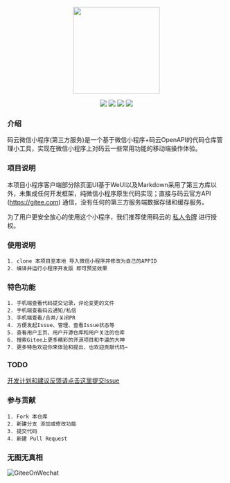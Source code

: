 <p align="center">
<img width="200" src="https://images.gitee.com/uploads/images/2020/0420/141521_efc8952d_145025.png"/>
</p>
<p align="center">
<a href="https://gitee.com/hamm/GiteeOnWechat/stargazers" target="_blank"><img src="https://svg.hamm.cn/gitee.svg?type=star&user=hamm&project=GiteeOnWechat"/></a>
<a href="https://gitee.com/hamm/GiteeOnWechat/members" target="_blank"><img src="https://svg.hamm.cn/gitee.svg?type=fork&user=hamm&project=GiteeOnWechat"/></a>
<a href="https://developers.weixin.qq.com/miniprogram/dev/framework/" target="_blank"><img src="https://svg.hamm.cn/badge.svg?key=Platform&value=微信小程序"/></a>
<a href="https://gitee.com/api/v5/swagger" target="_blank"><img src="https://svg.hamm.cn/badge.svg?key=API&value=GiteeOpenApi"/></a>
</p>

### 介绍

码云微信小程序(第三方服务)是一个基于微信小程序+码云OpenAPI的代码仓库管理小工具，实现在微信小程序上对码云一些常用功能的移动端操作体验。

### 项目说明

本项目小程序客户端部分除页面UI基于WeUI以及Markdown采用了第三方库以外，未集成任何开发框架，纯微信小程序原生代码实现；直接与码云官方API (https://gitee.com) 通信，没有任何的第三方服务端数据存储和缓存服务。

为了用户更安全放心的使用这个小程序，我们推荐使用码云的 <a href="https://gitee.com/profile/personal_access_tokens" target="_blank">私人令牌</a> 进行授权。

### 使用说明

```
1. clone 本项目至本地 导入微信小程序并修改为自己的APPID
2. 编译并运行小程序开发版 即可预览效果
```

### 特色功能
```
1. 手机端查看代码提交记录，评论变更的文件
2. 手机端查看码云通知/私信
3. 手机端查看/合并/关闭PR
4. 方便发起Issue、管理、查看Issue状态等
5. 查看用户主页、用户开源仓库和用户关注的仓库
6. 搜索Gitee上更多精彩的开源项目和牛逼的大神
7. 更多特色欢迎你来体验和提出，也欢迎贡献代码~
```

### TODO
[开发计划和建议反馈请点击这里提交Issue](https://gitee.com/hamm/GiteeOnWechat/issues)

### 参与贡献
```
1. Fork 本仓库
2. 新建分支 添加或修改功能
3. 提交代码
4. 新建 Pull Request
```

### 无图无真相

![GiteeOnWechat](https://images.gitee.com/uploads/images/2020/0626/012914_b70cd425_145025.jpeg "GiteeOnWechat.jpg")